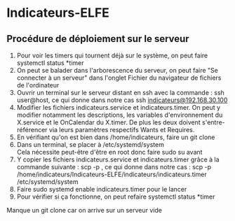 # Indicateurs-ELFE

## Procédure de déploiement sur le serveur

1. Pour voir les timers qui tournent déjà sur le système, on peut faire systemctl status *timer
2. On peut se balader dans l'arborescence du serveur, on peut faire "Se connecter à un serveur" dans l'onglet Fichier du navigateur de fichiers de l'ordinateur
3. Ouvrir un terminal sur le serveur distant en ssh avec la commande : ssh user@host, ce qui donne dans notre cas ssh indicateurs@192.168.30.100
4. Modifier les fichiers indicateurs.service et indicateurs.timer. On peut y modifier notamment les descriptions, les variables d'environnement du X.service et le OnCalendar du X.timer. De plus les deux doivent s'entre-référencer via leurs paramètres respectifs Wants et Requires.
5. En vérifiant qu'on est bien dans /home/indicateurs, faire un git clone
6. Dans un terminal, se placer à /etc/systemd/system\
Cela nécessite peut-être d'être en root donc faire sudo su avant
7. Y copier les fichiers indicateurs.service et indicateurs.timer grâce à la commande suivante : scp -p <chemin source> <chemin destination>, ce qui donne dans notre cas : scp -p /home/indicateurs/Indicateurs-ELFE/indicateurs/indicateurs.timer /etc/systemd/system
8. Faire sudo systemd enable indicateurs.timer pour le lancer
5. Pour vérifier si ça fonctionne, on peut refaire systemctl status *timer

Manque un git clone car on arrive sur un serveur vide